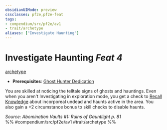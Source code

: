 ```yaml
---
obsidianUIMode: preview
cssclasses: pf2e,pf2e-feat
tags:
- compendium/src/pf2e/av1
- trait/archetype
aliases: ["Investigate Haunting"]
---
```

# Investigate Haunting  *Feat 4*  
[archetype](rules/traits/archetype.md "Archetype Feat Trait")  

- **Prerequisites**: [Ghost Hunter Dedication](compendium/feats/ghost-hunter-dedication-av1.md)

You are skilled at noticing the telltale signs of ghosts and hauntings. Even when you aren't Investigating in exploration mode, you get a check to [Recall Knowledge](rules/actions/recall-knowledge.md) about incorporeal undead and haunts active in the area. You also gain a +2 circumstance bonus to skill checks to disable haunts.

*Source: Abomination Vaults #1: Ruins of Gauntlight p. 81*  
%% #compendium/src/pf2e/av1 #trait/archetype %%